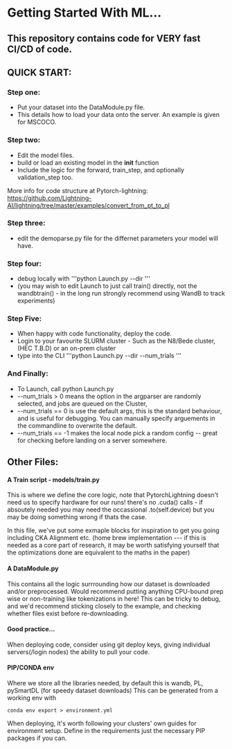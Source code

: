 # Getting Started With ML...


## This repository contains code for VERY fast CI/CD of code. 

## QUICK START: 

### Step one: 
  - Put your dataset into the DataModule.py file.
  - This details how to load your data onto the server. An example is given for MSCOCO.
### Step two:
  - Edit the model files.
  - build or load an existing model in the __init__ function
  - Include the logic for the forward, train_step, and optionally validation_step too.

  More info for code structure at Pytorch-lightning: https://github.com/Lightning-AI/lightning/tree/master/examples/convert_from_pt_to_pl
### Step three:
  - edit the demoparse.py file for the differnet parameters your model will have. 
  
### Step four:
  - debug locally with '''python Launch.py --dir <YOUR DATA LOCATION>''' 
  - (you may wish to edit Launch to just call train() directly, not the wandbtrain() - in the long run strongly recommend using WandB to track experiments)

### Step Five: 
  - When happy with code functionality, deploy the code.
  - Login to your favourite SLURM cluster - Such as the N8/Bede cluster, (HEC T.B.D) or an on-prem cluster
  - type into the CLI '''python Launch.py --dir <SLURM DATA DIR> --num_trials <WhatEverYouFancy>'''
### And Finally:
  - To Launch, call python Launch.py 
  - --num_trials > 0 means the option in the argparser are randomly selected, and jobs are queued on the Cluster, 
  - --num_trials == 0 is use the default args, this is the standard behaviour, and is useful for debugging. You can manually specify arguements in the commandline to overwrite the default. 
  - --num_trials == -1 makes the local node pick a random config -- great for checking before landing on a server somewhere. 

## Other Files: 
#### A Train script - models/train.py 
This is where we define the core logic, note that PytorchLightning doesn't need us to specify hardware for our runs! there's no .cuda() calls - if absoutely needed you may need the occassional .to(self.device) but you may be doing something wrong if thats the case. 

In this file, we've put some exmaple blocks for inspiration to get you going including CKA Alignment etc. (home brew implementation --- if this is needed as a core part of research, it may be worth satisfying yourself that the optimizations done are equivalent to the maths in the paper) 

#### A DataModule.py
This contains all the logic surrrounding how our dataset is downloaded and/or preprocessed. Would recommend putting anything CPU-bound prep wise or non-training like tokenizations in here! This can be tricky to debug, and we'd recommend sticking closely to the example, and checking whether files exist before re-downloading. 

#### Good practice...
When deploying code, consider using git deploy keys, giving individual servers(/login nodes) the ability to pull your code.

#### PIP/CONDA env
Where we store all the libraries needed, by default this is wandb, PL, pySmartDL (for speedy dataset downloads) 
This can be generated from a working env with 
```
conda env export > environment.yml
```
When deploying, it's worth following your clusters' own guides for environment setup. Define in the requirements just the necessary PIP packages if you can. 



